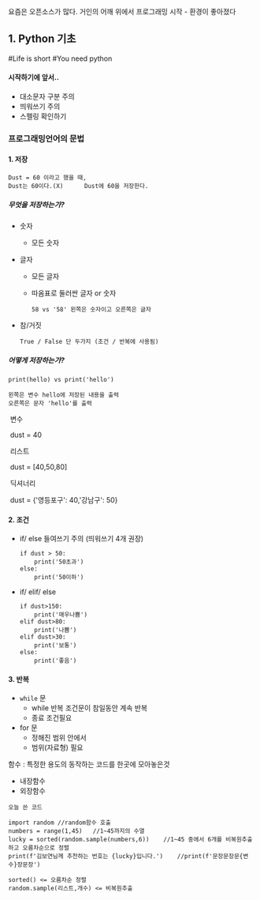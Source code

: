 요즘은 오픈소스가 많다.
거인의 어깨 위에서 프로그래밍 시작 - 환경이 좋아졌다

## 1. Python 기초
#Life is short #You need python


#### 시작하기에 앞서..
- 대소문자 구분 주의
- 띄워쓰기 주의
- 스펠링 확인하기


### 프로그래밍언어의 문법
#### 1. 저장

    Dust = 60 이라고 했을 때,
    Dust는 60이다.(X)		Dust에 60을 저장한다.

##### 		무엇을 저장하는가?

- 숫자
  - 모든 숫자
  
- 글자 
  - 모든 글자
  
  - 따옴표로 둘러싼 글자 or 숫자
    
     ``` 
     58 vs '58'	왼쪽은 숫자이고 오른쪽은 글자
  
- 참/거짓
  
  ```  
  True / False 단 두가지 (조건 / 반복에 사용됨)

##### 	어떻게 저장하는가?

``` 
print(hello) vs print('hello')

왼쪽은 변수 hello에 저장된 내용을 출력
오른쪽은 문자 'hello'를 출력
```

​	변수

​		dust = 40 

​	리스트

​		dust = [40,50,80]

​	딕셔너리

​		dust = {'영등포구': 40,'강남구': 50}





#### 2. 조건

- if/ else
  들여쓰기 주의 (띄워쓰기 4개 권장)

  ```
  if dust > 50:
      print('50초과')
  else:
      print('50이하')
  ```
  
- if/ elif/ else
  ```
  if dust>150:
      print('매우나쁨')
  elif dust>80:
      print('나쁨')
  elif dust>30:
      print('보통')
  else:
      print('좋음')
  ```

#### 3. 반복

- `while` 문
  - while 반복 조건문이 참일동안 계속 반복
  - 종료 조건필요
- for 문
  - 정해진 범위 안에서
  - 범위(자료형) 필요



함수 : 특정한 용도의 동작하는 코드를 한곳에 모아놓은것

- 내장함수
- 외장함수

```
오늘 쓴 코드

import random //random함수 호출
numbers = range(1,45)	//1~45까지의 수열
lucky = sorted(random.sample(numbers,6))	//1~45 중에서 6개를 비복원추출하고 오름차순으로 정렬
print(f'김보연님께 추천하는 번호는 {lucky}입니다.')	//print(f'문장문장문{변수}장문장')

sorted() <= 오름차순 정렬
random.sample(리스트,개수) <= 비복원추출
```
